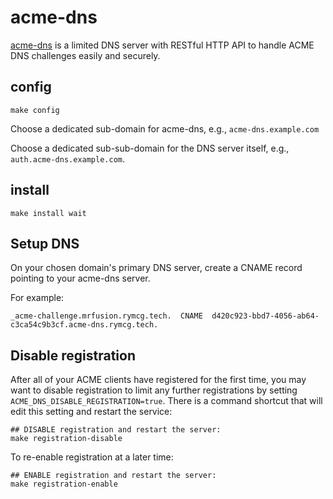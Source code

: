# acme-dns

[acme-dns](https://github.com/joohoi/acme-dns?tab=readme-ov-file#acme-dns)
is a limited DNS server with RESTful HTTP API to handle ACME DNS
challenges easily and securely.

## config

```
make config
```

Choose a dedicated sub-domain for acme-dns, e.g.,
`acme-dns.example.com`

Choose a dedicated sub-sub-domain for the DNS server itself, e.g.,
`auth.acme-dns.example.com`.

## install

```
make install wait
```

## Setup DNS

On your chosen domain's primary DNS server, create a CNAME record
pointing to your acme-dns server.

For example:

```
_acme-challenge.mrfusion.rymcg.tech.  CNAME  d420c923-bbd7-4056-ab64-c3ca54c9b3cf.acme-dns.rymcg.tech.
```

## Disable registration

After all of your ACME clients have registered for the first time, you
may want to disable registration to limit any further registrations by
setting `ACME_DNS_DISABLE_REGISTRATION=true`. There is a command
shortcut that will edit this setting and restart the service:

```
## DISABLE registration and restart the server:
make registration-disable
```

To re-enable registration at a later time:

```
## ENABLE registration and restart the server:
make registration-enable
```
